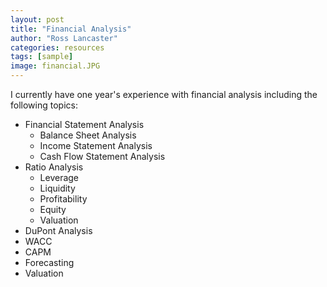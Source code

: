 ```yaml
---
layout: post
title: "Financial Analysis"
author: "Ross Lancaster"
categories: resources
tags: [sample]
image: financial.JPG
---
```


I currently have one year's experience with financial analysis including the following topics:

* Financial Statement Analysis
  * Balance Sheet Analysis
  * Income Statement Analysis
  * Cash Flow Statement Analysis
* Ratio Analysis
  *  Leverage
  *  Liquidity
  *  Profitability
  *  Equity
  *  Valuation
* DuPont Analysis 
* WACC
* CAPM
* Forecasting
* Valuation
